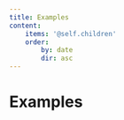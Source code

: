 ```yaml
---
title: Examples
content:
    items: '@self.children'
    order:
        by: date
        dir: asc
---
```


# Examples